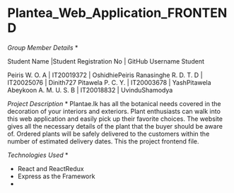 # Plantea_Web_Application_FRONTEND

 *Group Member Details* *

Student Name  |Student Registration No |  GitHub Username	Student

Peiris W. O. A | IT20019372 |  OshidhiePeiris
Ranasinghe R. D. T. D |	IT20025076 |  Dinith727
Pitawela P. C. Y. | IT20003678 |  YashPitawela	
Abeykoon A. M. U. S. B | IT20018832 | UvinduShamodya	

 *Project Description* *
Plantae.lk has all the botanical needs covered in the decoration of your interiors and exteriors. Plant enthusiasts can walk into this web application and easily pick up their favorite choices. The website gives all the necessary details of the plant that the buyer should be aware of. Ordered plants will be safely delivered to the customers within the number of estimated delivery dates. This the project frontend file.


 *Technologies Used* *
* React and ReactRedux
* Express as the Framework
* 
